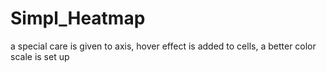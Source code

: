 # Simpl_Heatmap
a special care is given to axis,
hover effect is added to cells,
a better color scale is set up